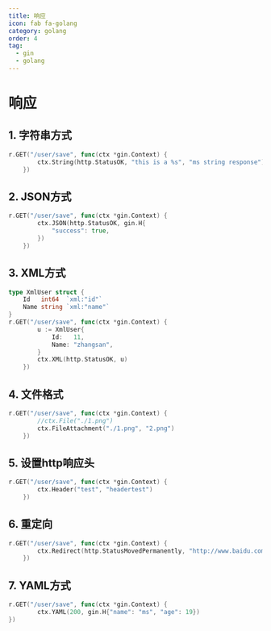```yaml
---
title: 响应
icon: fab fa-golang
category: golang
order: 4
tag:
  - gin
  - golang
---
```

# 响应

## 1. 字符串方式

~~~go
r.GET("/user/save", func(ctx *gin.Context) {
		ctx.String(http.StatusOK, "this is a %s", "ms string response")
	})
~~~



## 2. JSON方式

~~~go
r.GET("/user/save", func(ctx *gin.Context) {
		ctx.JSON(http.StatusOK, gin.H{
			"success": true,
		})
	})
~~~

## 3. XML方式

~~~go
type XmlUser struct {
	Id   int64  `xml:"id"`
	Name string `xml:"name"`
}
r.GET("/user/save", func(ctx *gin.Context) {
		u := XmlUser{
			Id:   11,
			Name: "zhangsan",
		}
		ctx.XML(http.StatusOK, u)
	})
~~~

## 4. 文件格式

~~~go
r.GET("/user/save", func(ctx *gin.Context) {
		//ctx.File("./1.png")
		ctx.FileAttachment("./1.png", "2.png")
	})
~~~

## 5. 设置http响应头

~~~go
r.GET("/user/save", func(ctx *gin.Context) {
		ctx.Header("test", "headertest")
	})
~~~

## 6. 重定向

~~~go
r.GET("/user/save", func(ctx *gin.Context) {
		ctx.Redirect(http.StatusMovedPermanently, "http://www.baidu.com")
	})
~~~

## 7. YAML方式

~~~go
r.GET("/user/save", func(ctx *gin.Context) {
		ctx.YAML(200, gin.H{"name": "ms", "age": 19})
})
~~~

